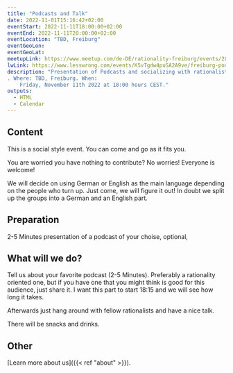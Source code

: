 ```yaml
---
title: "Podcasts and Talk"
date: 2022-11-01T15:16:42+02:00
eventStart: 2022-11-11T18:00:00+02:00
eventEnd: 2022-11-11T20:00:00+02:00
eventLocation: "TBD, Freiburg"
eventGeoLon:
eventGeoLat:
meetupLink: https://www.meetup.com/de-DE/rationality-freiburg/events/289492553/
lwLink: https://www.lesswrong.com/events/K5vTgdw4puSA2A9ve/freiburg-podcasts-and-talk
description: "Presentation of Podcasts and socializing with rationalists
. Where: TBD, Freiburg. When:
    Friday, November 11th 2022 at 18:00 hours CEST."
outputs:
  - HTML
  - Calendar
---
```


## Content
This is a social style event. You can come and go as it fits you.

You are worried you have nothing to contribute? No worries! Everyone is
welcome!

We will decide on using German or English as the main language depending on the
people who turn up. Just come, we will figure it out!
In doubt we split up the groups into a German and an English part.

## Preparation
2-5 Minutes presentation of a podcast of your choise, optional,

## What will we do?
Tell us about your favorite podcast (2-5 Minutes). Preferably a rationality oriented one, but if you have one that you might think is good for this audience, just share it.
I want this part to start 18:15 and we will see how long it takes.

Afterwards just hang around with fellow rationalists and have a nice talk.

There will be snacks and drinks.

## Other

[Learn more about us]({{< ref "about" >}}).
